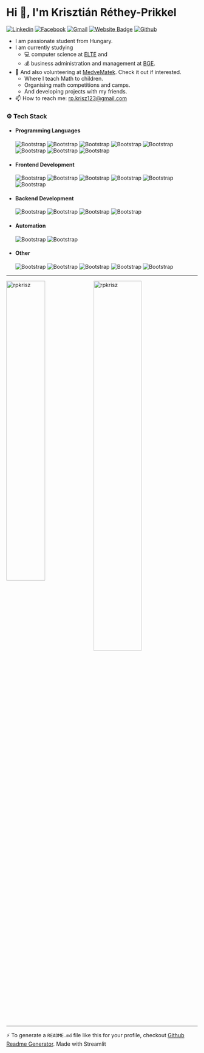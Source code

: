 # Hi 👋, I'm Krisztián Réthey-Prikkel

[![Linkedin](https://img.shields.io/badge/-LinkedIn-blue?style=flat&logo=Linkedin&logoColor=white)](https://www.linkedin.com/in/rethey-prikkel-krisztian/)
[![Facebook](https://img.shields.io/badge/-Facebook-blue?style=flat&logo=Facebook&logoColor=white)](https://www.facebook.com/krisztian.retheyprikkel)
[![Gmail](https://img.shields.io/badge/-Gmail-c14438?style=flat&logo=Gmail&logoColor=white)](mailto:rp.krisz123@gmail.com)
[![Website Badge](https://img.shields.io/badge/-Website-c14438?style=flat&logo=Google-Chrome&logoColor=white&link=https://rpkrisz.github.io)](https://rpkrisz.github.io)
[![Github](https://img.shields.io/github/followers/rpkrisz?label=Follow&style=social)](https://github.com/rpkrisz)

- I am passionate student from Hungary.
- I am currently studying
  - 💻 computer science at [ELTE](https://www.inf.elte.hu/) and
  - 💰 business administration and management at [BGE](https://uni-bge.hu/hu/pszk).
- 🐻 And also volunteering at [MedveMatek](https://medvematek.hu/). Check it out if interested.
  - Where I teach Math to children.
  - Organising math competitions and camps.
  - And developing projects with my friends.
- 📫 How to reach me: rp.krisz123@gmail.com

### ⚙️ Tech Stack

- #### Programming Languages
  ![Bootstrap](https://img.shields.io/badge/-Python-05122A?style=flat&logo=Python&color=72b9ab) ![Bootstrap](https://img.shields.io/badge/-Java-05122A?style=flat&logo=Java&color=72b9ab) ![Bootstrap](https://img.shields.io/badge/-PHP-05122A?style=flat&logo=PHP&color=72b9ab) ![Bootstrap](https://img.shields.io/badge/-Haskell-05122A?style=flat&logo=Haskell&color=72b9ab) ![Bootstrap](https://img.shields.io/badge/-SQL-05122A?style=flat&logo=SQL&color=72b9ab) ![Bootstrap](https://img.shields.io/badge/-Javascript-05122A?style=flat&logo=Javascript&color=72b9ab) ![Bootstrap](https://img.shields.io/badge/-Typescript-05122A?style=flat&logo=Typescript&color=72b9ab) ![Bootstrap](https://img.shields.io/badge/-C%23-05122A?style=flat&logo=C#&color=72b9ab)
- #### Frontend Development
  ![Bootstrap](https://img.shields.io/badge/-React-05122A?style=flat&logo=React&color=72b9ab) ![Bootstrap](https://img.shields.io/badge/-Bootstrap-05122A?style=flat&logo=Bootstrap&color=72b9ab) ![Bootstrap](https://img.shields.io/badge/-CSS3-05122A?style=flat&logo=CSS3&color=72b9ab) ![Bootstrap](https://img.shields.io/badge/-HTML5-05122A?style=flat&logo=HTML5&color=72b9ab) ![Bootstrap](https://img.shields.io/badge/-Redux-05122A?style=flat&logo=Redux&color=72b9ab) ![Bootstrap](https://img.shields.io/badge/-Tailwind-05122A?style=flat&logo=Tailwind&color=72b9ab)
- #### Backend Development
  ![Bootstrap](https://img.shields.io/badge/-NodeJS-05122A?style=flat&logo=NodeJS&color=72b9ab) ![Bootstrap](https://img.shields.io/badge/-GraphQL-05122A?style=flat&logo=GraphQL&color=72b9ab) ![Bootstrap](https://img.shields.io/badge/-RestAPI-05122A?style=flat&logo=RestAPI&color=72b9ab)
  ![Bootstrap](https://img.shields.io/badge/-Laravel-05122A?style=flat&logo=Laravel&color=72b9ab)
- #### Automation

  ![Bootstrap](https://img.shields.io/badge/-Zapier-05122A?style=flat&logo=Zapier&color=72b9ab) ![Bootstrap](https://img.shields.io/badge/-IFTTT-05122A?style=flat&logo=IFTTT&color=72b9ab)

- #### Other
  ![Bootstrap](https://img.shields.io/badge/-GIT-05122A?style=flat&logo=GIT&color=72b9ab) ![Bootstrap](https://img.shields.io/badge/-GitHub-05122A?style=flat&logo=GitHub&color=72b9ab) ![Bootstrap](https://img.shields.io/badge/-GitLab-05122A?style=flat&logo=GitLab&color=72b9ab) ![Bootstrap](https://img.shields.io/badge/-Vite-05122A?style=flat&logo=Vite&color=72b9ab) ![Bootstrap](https://img.shields.io/badge/-Visual%20Studio%20Code-05122A?style=flat&logo=Visual-Studio-Code&color=72b9ab)

---

<div> <img width="45%" align="left" src="https://github-readme-stats.vercel.app/api/top-langs?username=rpkrisz&show_icons=true&locale=en&layout=compact" alt="rpkrisz" /> <img width="50%" src="https://github-readme-streak-stats.herokuapp.com/?user=rpkrisz&" alt="rpkrisz" /> </div>

---

:zap: To generate a `README.md` file like this for your profile, checkout [Github Readme Generator](https://hejazizo-github-profile-readme-srcstreamlit-app-i6skm7.streamlit.app/).
Made with Streamlit
